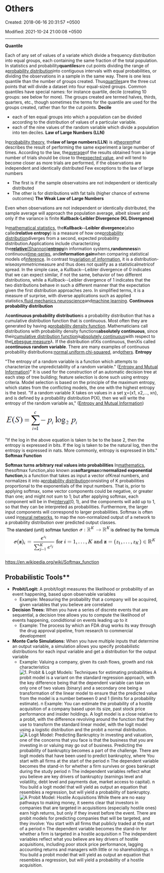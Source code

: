 # Others

Created: 2018-06-16 20:31:57 +0500

Modified: 2021-10-24 21:00:08 +0500

---

**Quantile**

Each of any set of values of a variate which divide a frequency distribution into equal groups, each containing the same fraction of the total population.
In statistics and probability**quantiles**are cut points dividing the range of a[probability distribution](https://en.wikipedia.org/wiki/Probability_distribution)into contiguous intervals with equal probabilities, or dividing the observations in a sample in the same way. There is one less quantile than the number of groups created. Thus[quartiles](https://en.wikipedia.org/wiki/Quartiles)are the three cut points that will divide a dataset into four equal-sized groups. Common quantiles have special names: for instance quartile, decile (creating 10 groups: see below for more). The groups created are termed halves, thirds, quarters, etc., though sometimes the terms for the quantile are used for the groups created, rather than for the cut points.
**Decile**
-   each of ten equal groups into which a population can be divided according to the distribution of values of a particular variable.
-   each of the nine values of the random variable which divide a population into ten deciles.
**Law of Large Numbers (LLN)**

In[probability theory](https://en.wikipedia.org/wiki/Probability_theory), the**law of large numbers**(**LLN**) is a[theorem](https://en.wikipedia.org/wiki/Theorem)that describes the result of performing the same experiment a large number of times. According to the law, the[average](https://en.wikipedia.org/wiki/Average)of the results obtained from a large number of trials should be close to the[expected value](https://en.wikipedia.org/wiki/Expected_value), and will tend to become closer as more trials are performed, if the observations are independent and identically distributed
Few exceptions to the law of large numbers
-   The first is if the sample observatoins are not independent or identically distributed
-   The other is for distributions with fat tails (higher chance of extreme outcomes)
**The Weak Law of Large Numbers**

Even when observations are not independent or identically distributed, the sample average will approach the population average, albeit slower and only if the variance is finite
**Kullback-Leibler Divergence (KL Divergence)**

In[mathematical statistics](https://en.wikipedia.org/wiki/Mathematical_statistics), the**Kullback--Leibler divergence**(also called**relative entropy**) is a measure of how one[probability distribution](https://en.wikipedia.org/wiki/Probability_distribution)diverges from a second, expected probability distribution.Applications include characterizing the[**relative**(Shannon)**entropy**](https://en.wikipedia.org/wiki/Entropy_(information_theory))in information systems,**randomness**in continuous[time-series](https://en.wikipedia.org/wiki/Time_series), and**information gain**when comparing statistical models of[inference](https://en.wikipedia.org/wiki/Inference). In contrast to[variation of information](https://en.wikipedia.org/wiki/Variation_of_information), it is a distribution-wise*asymmetric*measure and thus does not qualify as a statistical*metric*of spread. In the simple case, a Kullback--Leibler divergence of 0 indicates that we can expect similar, if not the same, behavior of two different distributions, while a Kullback--Leibler divergence of 1 indicates that the two distributions behave in such a different manner that the expectation given the first distribution approaches zero. In simplified terms, it is a measure of surprise, with diverse applications such as applied statistics,[fluid mechanics](https://en.wikipedia.org/wiki/Fluid_mechanics),[neuroscience](https://en.wikipedia.org/wiki/Neuroscience)and[machine learning](https://en.wikipedia.org/wiki/Machine_learning).
**Continuous probability distribution**

A**continuous probability distribution**is a probability distribution that has a cumulative distribution function that is continuous. Most often they are generated by having a[probability density function](https://en.wikipedia.org/wiki/Probability_density_function). Mathematicians call distributions with probability density functions**absolutely continuous**, since their[cumulative distribution function](https://en.wikipedia.org/wiki/Cumulative_distribution_function)is[absolutely continuous](https://en.wikipedia.org/wiki/Absolute_continuity)with respect to the[Lebesgue measure](https://en.wikipedia.org/wiki/Lebesgue_measure)*λ*. If the distribution of*X*is continuous, then*X*is called a**continuous random variable**. There are many examples of continuous probability distributions:[normal](https://en.wikipedia.org/wiki/Normal_distribution),[uniform](https://en.wikipedia.org/wiki/Uniform_distribution_(continuous)),[chi-squared](https://en.wikipedia.org/wiki/Chi-squared_distribution), and[others](https://en.wikipedia.org/wiki/List_of_probability_distributions#Continuous_distributions).
**Entropy**

"The entropy of a random variable is a function which attempts to characterize the unpredictability of a random variable." ([Entropy and Mutual Information](https://people.cs.umass.edu/~elm/Teaching/Docs/mutInf.pdf))" It is used for the construction of an automatic decision tree at each step of tree building; feature selection is done such using entropy criteria. Model selection is based on the principle of the maximum entropy, which states from the conflicting models, the one with the highest entropy is the best.
"If a random variable X takes on values in a set χ={x1, x2,..., xn}, and is defined by a probability distribution P(X), then we will write the entropy of the random variable as," ([Entropy and Mutual Information](https://people.cs.umass.edu/~elm/Teaching/Docs/mutInf.pdf))

![](media/Others-image1.png)

"If the log in the above equation is taken to be to the base 2, then the entropy is expressed in bits. If the log is taken to be the natural log, then the entropy is expressed in nats. More commonly, entropy is expressed in bits."
**Softmax Function**

**Softmax turns arbitrary real values into probabilities**
In[mathematics](https://en.wikipedia.org/wiki/Mathematics), thesoftmax function,also known as**softargmax**or**normalized exponential function**,is a function that takes as input a vector ofKreal numbers, and normalizes it into a[probability distribution](https://en.wikipedia.org/wiki/Probability_distribution)consisting of K probabilities proportional to the exponentials of the input numbers. That is, prior to applying softmax, some vector components could be negative, or greater than one; and might not sum to 1; but after applying softmax, each component will be in the[interval](https://en.wikipedia.org/wiki/Interval_(mathematics))(0, 1), and the components will add up to 1, so that they can be interpreted as probabilities. Furthermore, the larger input components will correspond to larger probabilities. Softmax is often used in[neural networks](https://en.wikipedia.org/wiki/Artificial_neural_network), to map the non-normalized output of a network to a probability distribution over predicted output classes.
![The standard (unit) softmax function a : eZi for i --- 1, K and z is defined by the formula e IRK ](media/Others-image2.png)

<https://en.wikipedia.org/wiki/Softmax_function>

## Probabilistic Tools**
-   **Probit/Logit:** A probit/logit measures the likelihood or probability of an event happening, based upon observable variables
    -   Example: Measuring the probability that a company will be acquired, given variables that you believe are correlated
-   **Decision Trees:** When you have a series of discrete events that are sequential, a decision tree allows you to compute the likelihood of events happening, condidtional on events leading up to it
    -   Example: The process by which an FDA drug works its way through the drug approval pipeline, from research to commercial development
-   **Monte Carlo Simulations:** When you have multiple inputs that determine an output variable, a simulation allows you specify probabilistic distributions for each input variable and get a distribution for the output variable
    -   Example: Valuing a company, given its cash flows, growth and risk characteristics
![1. Probit & Logit Models: Techniques for estimating probabilities A probit model is a variant on the standard regression approach, with the key difference being that the dependent variable can take on only one of two values (binary) and a secondary one being a transformation of the linear model to ensure that the predicted value from the model is a number between 0 and 1 (limits for a probability estimate). n Example: You can estimate the probability of a hostile acquisition of a company based upon its size, past stock price performance and insider holdings. A logit model is a close relative to a probit, with the difference revolving around the function that they use to transform the standard linear model, with the logit model using a logistic distribution and the probit a normal distribution. ](media/Others-image3.jpeg)
![A Logit Model: Predicting Bankruptcy In investing and valuation, one of the concerns that you face is that the business that you are investing in or valuing may go out of business. Predicting the probability of bankruptcy becomes a part of the challenge. There are logit models that have been used to predict bankruptcy, where You start with all firms at the start of the period n The dependent variable becomes the stand-in for whether a firm survives or goes bankrupt during the study period n The independent variables reflect what you believe are key drivers of bankruptcy (earnings level and volatility, debt level and payments due, market access to capital). n You build a logit model that will yield as output an equation that resembles a regression, but will yield a probability of bankruptcy. ](media/Others-image4.jpeg)
![A Probit Model: Hostile Acquisitions While there are no easy pathways to making money, it seems clear that investors in companies that are targeted in acquisitions (especially hostile ones) earn high returns, but only if they invest before the event. There are probit models for predicting companies that will be targeted, and they involve: You start with all firms that publicly traded at the start of a period n The dependent variable becomes the stand-in for whether a firm is targeted in a hostile acquisition n The independent variables reflect what you believe are key drivers of hostile acquisitions, including poor stock price performance, lagging accounting returns and managers with little or no shareholdings. n You build a probit model that will yield as output an equation that resembles a regression, but will yield a probability of a hostile acquisition. ](media/Others-image5.jpeg)

